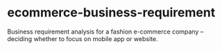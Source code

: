 # ecommerce-business-requirement
Business requirement analysis for a fashion e-commerce company – deciding whether to focus on mobile app or website.
